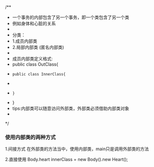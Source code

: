 /**
 * 一个事务的内部包含了另一个事务，即一个类包含了另一个类
 * 例如身体和心脏的关系
 *
 * 分类：
 * 1.成员内部类
 * 2.局部内部类 (匿名内部类)
 *
 * 成员内部类定义格式:
 * public class OutClass{
 *     public class InnerClass{
 *
 *     }
 * }
 * tips:内部类可以随意访问外部类，外部类必须借助内部类对象
 *
 */

### 使用内部类的两种方式
1.间接方式
在外部类的方法当中，使用内部类，main只是调用外部类的方法

2.直接使用
Body.heart innerClass = new Body().new Heart(); 
